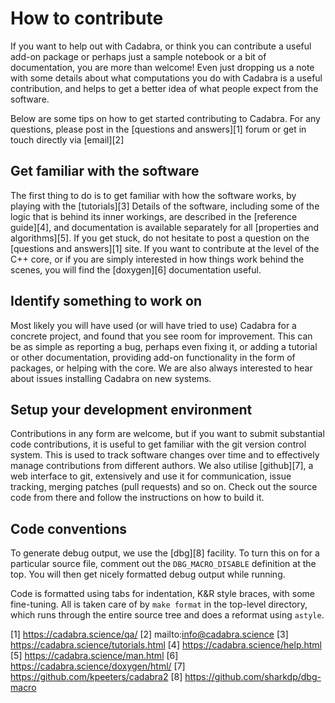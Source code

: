 How to contribute
=================

If you want to help out with Cadabra, or think you can contribute a
useful add-on package or perhaps just a sample notebook or a bit of
documentation, you are more than welcome! Even just dropping us a
note with some details about what computations you do with Cadabra
is a useful contribution, and helps to get a better idea of what
people expect from the software. 

Below are some tips on how to get started contributing to Cadabra. For
any questions, please post in the [questions and answers][1] forum or
get in touch directly via [email][2]


Get familiar with the software
------------------------------

The first thing to do is to get familiar with how the software works,
by playing with the [tutorials][3] Details of the software, including
some of the logic that is behind its inner workings, are described in
the [reference guide][4], and documentation is available separately
for all [properties and algorithms][5]. If you get stuck, do not
hesitate to post a question on the [questions and answers][1] site. If
you want to contribute at the level of the C++ core, or if you are
simply interested in how things work behind the scenes, you will find
the [doxygen][6] documentation useful.


Identify something to work on
-----------------------------

Most likely you will have used (or will have tried to use) Cadabra for
a concrete project, and found that you see room for improvement. This
can be as simple as reporting a bug, perhaps even fixing it, or adding
a tutorial or other documentation, providing add-on functionality in
the form of packages, or helping with the core. We are also always
interested to hear about issues installing Cadabra on new systems.


Setup your development environment
----------------------------------

Contributions in any form are welcome, but if you want to submit
substantial code contributions, it is useful to get familiar with the
git version control system. This is used to track software changes
over time and to effectively manage contributions from different
authors. We also utilise [github][7], a web interface to git,
extensively and use it for communication, issue tracking, merging
patches (pull requests) and so on. Check out the source code from
there and follow the instructions on how to build it.


Code conventions
----------------

To generate debug output, we use the [dbg][8] facility. To turn this
on for a particular source file, comment out the `DBG_MACRO_DISABLE`
definition at the top. You will then get nicely formatted debug output
while running.

Code is formatted using tabs for indentation, K&R style braces,
with some fine-tuning. All is taken care of by `make format` in the
top-level directory, which runs through the entire source tree and
does a reformat using `astyle`.


[1] https://cadabra.science/qa/
[2] mailto:info@cadabra.science
[3] https://cadabra.science/tutorials.html
[4] https://cadabra.science/help.html
[5] https://cadabra.science/man.html
[6] https://cadabra.science/doxygen/html/
[7] https://github.com/kpeeters/cadabra2
[8] https://github.com/sharkdp/dbg-macro
